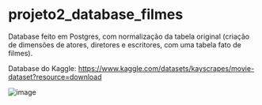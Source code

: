 # projeto2_database_filmes
Database feito em Postgres, com normalização da tabela original (criação de dimensões de atores, diretores e escritores, com uma tabela fato de filmes). 

Database do Kaggle: https://www.kaggle.com/datasets/kayscrapes/movie-dataset?resource=download

![image](https://github.com/fillipedrago/projeto2_database_filmes/assets/109703521/dfea5b9e-206d-4d83-9f7a-8904a0011531)

